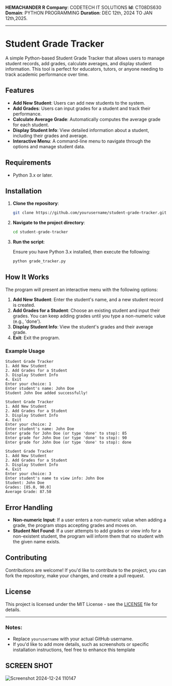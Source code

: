 **HEMACHANDER R** 
**Company**: CODETECH IT SOLUTIONS
**Id**: CT08DS630
**Domain**: PYTHON PROGRAMMING
**Duration**: DEC 12th, 2024 TO JAN 12th,2025.

---

# Student Grade Tracker

A simple Python-based Student Grade Tracker that allows users to manage student records, add grades, calculate averages, and display student information. This tool is perfect for educators, tutors, or anyone needing to track academic performance over time.

## Features

- **Add New Student**: Users can add new students to the system.
- **Add Grades**: Users can input grades for a student and track their performance.
- **Calculate Average Grade**: Automatically computes the average grade for each student.
- **Display Student Info**: View detailed information about a student, including their grades and average.
- **Interactive Menu**: A command-line menu to navigate through the options and manage student data.

## Requirements

- Python 3.x or later.

## Installation

1. **Clone the repository**:

   ```bash
   git clone https://github.com/yourusername/student-grade-tracker.git
   ```

2. **Navigate to the project directory**:

   ```bash
   cd student-grade-tracker
   ```

3. **Run the script**:

   Ensure you have Python 3.x installed, then execute the following:

   ```bash
   python grade_tracker.py
   ```

## How It Works

The program will present an interactive menu with the following options:

1. **Add New Student**: Enter the student's name, and a new student record is created.
2. **Add Grades for a Student**: Choose an existing student and input their grades. You can keep adding grades until you type a non-numeric value (e.g., 'done').
3. **Display Student Info**: View the student's grades and their average grade.
4. **Exit**: Exit the program.

### Example Usage

```text
Student Grade Tracker
1. Add New Student
2. Add Grades for a Student
3. Display Student Info
4. Exit
Enter your choice: 1
Enter student's name: John Doe
Student John Doe added successfully!

Student Grade Tracker
1. Add New Student
2. Add Grades for a Student
3. Display Student Info
4. Exit
Enter your choice: 2
Enter student's name: John Doe
Enter grade for John Doe (or type 'done' to stop): 85
Enter grade for John Doe (or type 'done' to stop): 90
Enter grade for John Doe (or type 'done' to stop): done

Student Grade Tracker
1. Add New Student
2. Add Grades for a Student
3. Display Student Info
4. Exit
Enter your choice: 3
Enter student's name to view info: John Doe
Student: John Doe
Grades: [85.0, 90.0]
Average Grade: 87.50
```

## Error Handling

- **Non-numeric Input**: If a user enters a non-numeric value when adding a grade, the program stops accepting grades and moves on.
- **Student Not Found**: If a user attempts to add grades or view info for a non-existent student, the program will inform them that no student with the given name exists.
  
## Contributing

Contributions are welcome! If you'd like to contribute to the project, you can fork the repository, make your changes, and create a pull request.

## License

This project is licensed under the MIT License - see the [LICENSE](LICENSE) file for details.

---

### Notes:

- Replace `yourusername` with your actual GitHub username.
- If you'd like to add more details, such as screenshots or specific installation instructions, feel free to enhance this template


## SCREEN SHOT
![Screenshot 2024-12-24 110147](https://github.com/user-attachments/assets/c0c36a73-9658-4d7b-9ac3-c20c6d405c79)

